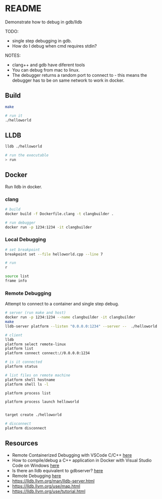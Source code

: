 # README

Demonstrate how to debug in gdb/lldb

TODO:

* single step debugging in gdb.  
* How do I debug when cmd requires stdin?

NOTES:

* clang++ and gdb have diferent tools
* You can debug from mac to linux.  
* The debugger returns a random port to connect to - this means the debugger has to be on same network to work in docker.  

## Build

```sh
make

# run it
./helloworld
```

## LLDB

```sh
lldb ./helloworld

# run the executable
> run
```

## Docker

Run lldb in docker.  

### clang

```sh
# build
docker build -f Dockerfile.clang -t clangbuilder . 

# run debugger
docker run -p 1234:1234 -it clangbuilder
```

### Local Debugging

```sh
# set breakpoint
breakpoint set --file helloworld.cpp --line 7

# run
r

source list
frame info
```

### Remote Debugging

Attempt to connect to a container and single step debug.  

```sh
# server (run make and host)
docker run -p 1234:1234 --name clangbuilder -it clangbuilder
make
lldb-server platform --listen "0.0.0.0:1234" --server --  ./helloworld

# client
lldb
platform select remote-linux
platform list
platform connect connect://0.0.0.0:1234  

# is it connected
platform status

# list files on remote machine 
platform shell hostname
platform shell ls -l 

platform process list

platform process launch helloworld


target create ./helloworld

# disconnect
platform disconnect
```

## Resources

- Remote Containerized Debugging with VSCode C/C++ [here](https://www.vinnie.work/blog/2020-10-22-vscode-c-debug/)
- How to compile/debug a C++ application in Docker with Visual Studio Code on Windows [here](https://stackoverflow.com/questions/51433937/how-to-compile-debug-a-c-application-in-docker-with-visual-studio-code-on-wind)
- Is there an lldb equivalent to gdbserver? [here](https://stackoverflow.com/questions/46001954/is-there-an-lldb-equivalent-to-gdbserver)
- Remote Debugging [here](https://lldb.llvm.org/use/remote.html)
- https://lldb.llvm.org/man/lldb-server.html
- https://lldb.llvm.org/use/map.html
- https://lldb.llvm.org/use/tutorial.html

